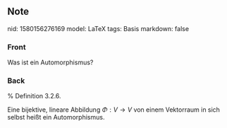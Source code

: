 ## Note
nid: 1580156276169
model: LaTeX
tags: Basis
markdown: false

### Front
Was ist ein Automorphismus?

### Back
% Definition 3.2.6. <div>Eine bijektive, lineare Abbildung $\Phi: V \rightarrow V$ von einem Vektorraum in sich selbst  heißt ein Automorphismus.</div><div>
</div>
